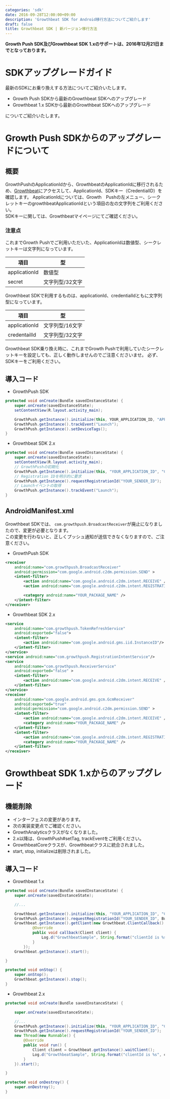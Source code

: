 ```yaml
---
categories: 'sdk'
date: 2016-09-28T12:00:00+09:00
description: 'Growthbeat SDK for Android移行方法についてご紹介します'
draft: false
title: Growthbeat SDK | 新バージョン移行方法
---
```


**Growth Push SDK及びGrowthbeat SDK 1.xのサポートは、2016年12月21日までとなっております。**  
# SDKアップグレードガイド  
最新のSDKにお乗り換えする方法についてご紹介いたします。  

- Growth Push SDKから最新のGrowthbeat SDKへのアップグレード
- Growthbeat 1.x SDKから最新のGrowthbeat SDKへのアップグレード

についてご紹介いたします。  
# Growth Push SDKからのアップグレードについて  
## 概要  
GrowthPushのApplicationIdから、GrowthbeatのApplicationIdに移行されるため、[Growthbeat](https://growthbeat.com/)にアクセスして、ApplicationId、SDKキー（CredentialID）を確認します。   ApplicationIdについては、Growth　Pushの左メニュー、シークレットキーのgrowthbeatApplicationIdという項目の左の文字列をご利用ください。  
SDKキーに関しては、Growthbeatマイページにてご確認ください。  
### 注意点  
これまでGrowth Pushでご利用いただいた、ApplicationIdは数値型、シークレットキーは文字列になっています。  

|項目|型|
|---|---|
|applicationId|数値型|
|secret|文字列型/32文字|
Growthbeat SDKで利用するものは、applicationId、credentialIdともに文字列型になっています。  

|項目|型|
|---|---|
|applicationId|文字列型/16文字|
|credentailId|文字列型/32文字|
Growthbeat SDK乗り換え時に、これまでGrowth Pushで利用していたシークレットキーを設定しても、正しく動作しませんのでご注意くださいませ。  必ず、SDKキーをご利用ください。  
## 導入コード  

- GrowthPush SDK  

```java
protected void onCreate(Bundle savedInstanceState) {
	super.onCreate(savedInstanceState);
	setContentView(R.layout.activity_main);

	GrowthPush.getInstance().initialize(this, YOUR_APPLICATION_ID, "APPLICATION_SECRET", BuildConfig.DEBUG ? Environment.development : Environment.production, true).register("YOUR_SENDER_ID");
	GrowthPush.getInstance().trackEvent("Launch");
	GrowthPush.getInstance().setDeviceTags();
}
```

- Growthbeat SDK 2.x

```java
protected void onCreate(Bundle savedInstanceState) {
	super.onCreate(savedInstanceState);
	setContentView(R.layout.activity_main);
	// GrowthPushの初期化
	GrowthPush.getInstance().initialize(this, "YOUR_APPLICATION_ID", "CREDENTIAL_ID", BuildConfig.DEBUG ? Environment.development : Environment.production);
	// Registration IDを明示的に要求
	GrowthPush.getInstance().requestRegistrationId("YOUR_SENDER_ID");
	// Launchイベントの取得
	GrowthPush.getInstance().trackEvent("Launch");
}
```  
## AndroidManifest.xml  
Growthbeat SDKでは、 `com.growthpush.BroadcastReceiver`が廃止になりましたので、変更が必要となります。  
この変更を行わないと、正しくプッシュ通知が送信できなくなりますので、ご注意ください。  

- GrowthPush SDK

```xml
<receiver
    android:name="com.growthpush.BroadcastReceiver"
    android:permission="com.google.android.c2dm.permission.SEND" >
    <intent-filter>
        <action android:name="com.google.android.c2dm.intent.RECEIVE" />
        <action android:name="com.google.android.c2dm.intent.REGISTRATION" />

        <category android:name="YOUR_PACKAGE_NAME" />
    </intent-filter>
</receiver>
```  

- Growthbeat SDK 2.x  

```xml
<service
    android:name="com.growthpush.TokenRefreshService"
    android:exported="false">
    <intent-filter>
        <action android:name="com.google.android.gms.iid.InstanceID"/>
    </intent-filter>
</service>
<service android:name="com.growthpush.RegistrationIntentService"/>
<service
    android:name="com.growthpush.ReceiverService"
    android:exported="false" >
    <intent-filter>
        <action android:name="com.google.android.c2dm.intent.RECEIVE" />
    </intent-filter>
</service>
<receiver
    android:name="com.google.android.gms.gcm.GcmReceiver"
    android:exported="true"
    android:permission="com.google.android.c2dm.permission.SEND" >
    <intent-filter>
        <action android:name="com.google.android.c2dm.intent.RECEIVE" />
        <category android:name="YOUR_PACKAGE_NAME" />
    </intent-filter>
    <intent-filter>
        <action android:name="com.google.android.c2dm.intent.REGISTRATION" />
        <category android:name="YOUR_PACKAGE_NAME" />
    </intent-filter>
</receiver>
```  
# Growthbeat SDK 1.xからのアップグレード  
## 機能削除  

- インターフェスの変更があります。
 - 次の実装変更点でご確認ください。
- GrowthAnalyticsクラスがなくなりました。  
 - 2.x以降は、GrowthPush#setTag, trackEventをご利用ください。
- GrowthbeatCoreクラスが、Growthbeatクラスに統合されました。  
 - start, stop, initializeは削除されました。

## 導入コード

- Growthbeat 1.x  

```java
protected void onCreate(Bundle savedInstanceState) {
	super.onCreate(savedInstanceState);

    //...

    Growthbeat.getInstance().initialize(this, "YOUR_APPLICATION_ID", "CREDENTIAL_ID");
    GrowthPush.getInstance().requestRegistrationId("YOUR_SENDER_ID", BuildConfig.DEBUG ? Environment.development : Environment.production);
    Growthbeat.getInstance().getClient(new Growthbeat.ClientCallback() {
            @Override
            public void callback(Client client) {
                Log.d("GrowthbeatSample", String.format("clientId is %s", client.getId()));
            }
        });
    Growthbeat.getInstance().start();

}

protected void onStop() {
    super.onStop();
    Growthbeat.getInstance().stop();
}
```  

- Growthbeat 2.x  

```java
protected void onCreate(Bundle savedInstanceState) {

    super.onCreate(savedInstanceState);

    //...
    GrowthPush.getInstance().initialize(this, "YOUR_APPLICATION_ID", "CREDENTIAL_ID", BuildConfig.DEBUG ? Environment.development : Environment.production);
	GrowthPush.getInstance().requestRegistrationId("YOUR_SENDER_ID");
    new Thread(new Runnable() {
        @Override
        public void run() {
            Client client = Growthbeat.getInstance().waitClient();
            Log.d("GrowthbeatSample", String.format("clientId is %s", client.getId()));
        }
    }).start();

}

protected void onDestroy() {
    super.onDestroy();
}
```  
